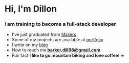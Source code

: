<center>
<h1 align="left">Hi, I'm Dillon</h1>
<h3 align="left">I am training to become a full-stack developer</h3>

<div align="left">
  
- I've just graduated from [Makers](https://makers.tech/)
- Some of my projects are available at [portfolio](https://dillonbarker.github.io/)
- I write on my [blog](https://dillonbarker.github.io/blog/)
- How to reach me **barker.dill98@gmail.com**
- Fun fact **I like to go mountain biking and love coffee!** ☕

</div>

